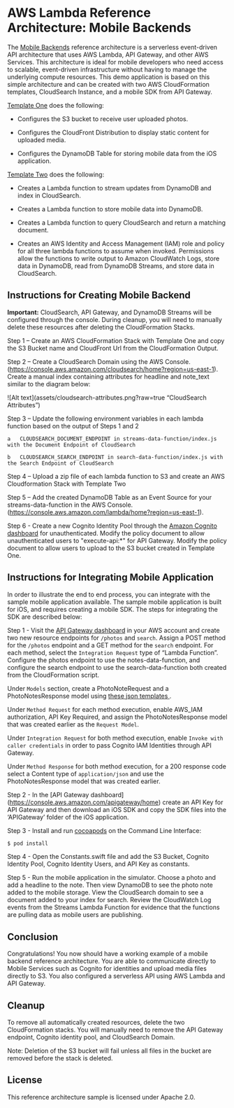 # AWS Lambda Reference Architecture: Mobile Backends

The [Mobile Backends](https://s3.amazonaws.com/awslambda-reference-architectures/mobile-backend/lambda-refarch-mobilebackend.pdf) reference architecture is a serverless event-driven API architecture that uses AWS Lambda, API Gateway, and other AWS Services. This architecture is ideal for mobile developers who need access to scalable, event-driven infrastructure without having to manage the underlying compute resources. This demo application is based on this simple architecture and can be created with two AWS CloudFormation templates, CloudSearch Instance, and a mobile SDK from API Gateway.

[Template One](https://s3.amazonaws.com/awslambda-reference-architectures/mobile-backends/lambda_data_stores.template)
does the following:

-   Configures the S3 bucket to receive user uploaded photos.

-   Configures the CloudFront Distribution to display static content for uploaded media.

-   Configures the DynamoDB Table for storing mobile data from the iOS application.

[Template Two](https://s3.amazonaws.com/awslambda-reference-architectures/mobile-backends/lambda_api_functions.template)
does the following:

-   Creates a Lambda function to stream updates from DynamoDB and index in CloudSearch.

-   Creates a Lambda function to store mobile data into DynamoDB.

-   Creates a Lambda function to query CloudSearch and return a matching document.

-   Creates an AWS Identity and Access Management (IAM) role and policy for all three lambda functions to assume when invoked. Permissions allow the
    functions to write output to Amazon CloudWatch Logs, store data in DynamoDB, read from DynamoDB Streams, and store data in CloudSearch.

## Instructions for Creating Mobile Backend

**Important:** CloudSearch, API Gateway, and DynamoDB Streams will be configured through the console. During cleanup, you will need to manually
delete these resources after deleting the CloudFormation Stacks.


Step 1 – Create an AWS CloudFormation Stack with Template One and copy the S3 Bucket name and CloudFront Url from the CloudFormation Output.

Step 2 – Create a CloudSearch Domain using the AWS Console.(https://console.aws.amazon.com/cloudsearch/home?region=us-east-1). Create a manual index containing attributes for headline and note_text similar to the diagram below:

![Alt text](assets/cloudsearch-attributes.png?raw=true “CloudSearch Attributes”)

Step 3 – Update the following environment variables in each lambda function based on the output of Steps 1 and 2

	a   CLOUDSEARCH_DOCUMENT_ENDPOINT in streams-data-function/index.js with the Document Endpoint of CloudSearch

	b   CLOUDSEARCH_SEARCH_ENDPOINT in search-data-function/index.js with the Search Endpoint of CloudSearch

Step 4 – Upload a zip file of each lambda function to S3 and create an AWS Cloudformation Stack with Template Two

Step 5 – Add the created DynamoDB Table as an Event Source for your streams-data-function in the AWS Console.(https://console.aws.amazon.com/lambda/home?region=us-east-1).

Step 6 - Create a new Cognito Identity Pool through the [Amazon Cognito dashboard](https://console.aws.amazon.com/cognito/home) for unauthenticated. Modify the policy document to allow unauthenticated users to "execute-api:*" for API Gateway. Modify the policy document to allow users to upload to the S3 bucket created in Template One. 

## Instructions for Integrating Mobile Application

In order to illustrate the end to end process, you can integrate with the sample mobile application available. The sample mobile application is built for iOS, and requires creating a mobile SDK. The steps for integrating the SDK are described below:

Step 1 - Visit the [API Gateway dashboard](https://console.aws.amazon.com/apigateway/home) in your AWS account and create two new resource endpoints for `/photos` and `search`. Assign a POST method for the `/photos` endpoint and a GET method for the `search` endpoint. For each method, select the `Integration Request` type of “Lambda Function”. Configure the photos endpoint to use the notes-data-function, and configure the search endpoint to use the search-data-function both created from the CloudFormation script.

Under `Models` section, create a PhotoNoteRequest and a PhotoNotesResponse model using [these json templates ](https://github.com/awslabs/lambda-refarch-mobilebackend/blob/master/apigateway-templates/).

Under `Method Request` for each method execution, enable AWS_IAM authorization, API Key Required, and assign the PhotoNotesResponse model that was created earlier as the `Request Model`. 

Under `Integration Request` for both method execution, enable `Invoke with caller credentials` in order to pass Cognito IAM Identities through API Gateway.

Under `Method Response` for both method execution, for a 200 response code select a Content type of `application/json` and use the PhotoNotesResponse model that was created earlier.

Step 2 - In the [API Gateway dashboard] (https://console.aws.amazon.com/apigateway/home) create an API Key for API Gateway and then download an iOS SDK and copy the SDK files into the ‘APIGateway’ folder of the iOS application.

Step 3 - Install and run [cocoapods](https://guides.cocoapods.org/using/getting-started.html) on the Command Line Interface:

```bash
$ pod install
```

Step 4 - Open the Constants.swift file and add the S3 Bucket, Cognito Identity Pool, Cognito Identity Users, and API Key as constants.

Step 5 - Run the mobile application in the simulator. Choose a photo and add a headline to  the note. Then view DynamoDB to see the photo note added to the mobile storage. View the CloudSearch domain to see a document added to your index for search. Review the CloudWatch Log events from the Streams Lambda Function for evidence that the functions are pulling data as mobile users are publishing.
 
## Conclusion

Congratulations! You now should have a working example of a mobile backend reference architecture. You are able to communicate directly to Mobile Services such as Cognito for  identities and upload media files directly to S3. You also configured a serverless API using AWS Lambda and API Gateway.

## Cleanup

To remove all automatically created resources, delete the two CloudFormation stacks. You will manually need to remove the API Gateway endpoint, Cognito identity pool, and CloudSearch Domain.

Note: Deletion of the S3 bucket will fail unless all files in the bucket are removed before the stack is deleted.


## License

This reference architecture sample is licensed under Apache 2.0.
